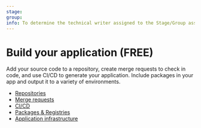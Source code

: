 ```yaml
---
stage: 
group: 
info: To determine the technical writer assigned to the Stage/Group associated with this page, see https://about.gitlab.com/handbook/engineering/ux/technical-writing/#assignments
---
```


# Build your application **(FREE)**

Add your source code to a repository, create merge requests to check in
code, and use CI/CD to generate your application. Include packages in your app and output it to a variety of environments.

- [Repositories](../user/project/repository/index.md)
- [Merge requests](../user/project/merge_requests/index.md)
- [CI/CD](../ci/index.md)
- [Packages & Registries](../user/packages/index.md)
- [Application infrastructure](../user/infrastructure/index.md)
